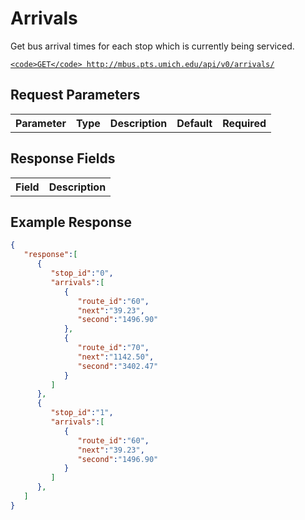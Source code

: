 # Arrivals

Get bus arrival times for each stop which is currently being serviced.

[`<code>GET</code> http://mbus.pts.umich.edu/api/v0/arrivals/`](http://mbus.pts.umich.edu/api/v0/arrivals/)

## Request Parameters

<table>
<th>Parameter</th>
<th>Type</th>
<th>Description</th>
<th>Default</th>
<th>Required</th>
</table>

## Response Fields

<table>
<th>Field</th>
<th>Description</th>
</table>

## Example Response

```json
{
   "response":[
      {
         "stop_id":"0",
         "arrivals":[
            {
               "route_id":"60",
               "next":"39.23",
               "second":"1496.90"
            },
            {
               "route_id":"70",
               "next":"1142.50",
               "second":"3402.47"
            }
         ]
      },
      {
         "stop_id":"1",
         "arrivals":[
            {
               "route_id":"60",
               "next":"39.23",
               "second":"1496.90"
            }
         ]
      },
   ]
}
```
